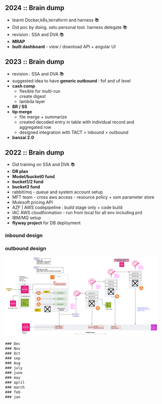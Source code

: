 ## 2024 :: Brain dump
- learnt Docker,k8s,terraform and harness 📚
- Did poc by doing. setu personal tool. harness delegate 📚
- revision : SSA and DVA 📚
- **MRAP** 
- **built dashboard** - view / download  API + angular UI

## 2023 :: Brain dump
- revision : SSA and DVA 📚
- suggested idea to have **generic outbound** : fof and uf level
- **cash comp** 
     - flexible for multi-run 
     - create digest
     - lambda layer
- **BR / SS**
- **tip merge**
    - file merge + summarize
    - created decoded entry in table with individual record and aggregated row
    - designed integration with TACT > inbound > outbound
- **banzai 2.0** 
 
## 2022 :: Brain dump
- Did training on SSA and DVA 📚
- **DR plan**
- **Model/bucket0 fund**
- **bucket1/2 fund**
- **bucket3 fund**
- rabbit/mq - queue and system account setup
- MFT team - cross aws access - resource policy + ssm parameter store
- Mulesoft pricing API
- AZF | AWS codepipeline : build stage only + code build 
- IAC AWS cloudformation - run from local for all env including prd
- IBM/MQ setup
- **flyway project** for DB deployment

### inbound design

### outbound design
![system-2022-design.png](../../draw-io/system-2022-design.png)

```
### Dec
### Nov
### Oct
### sep
### Aug
### july
### june
### may
### april
### march
### feb
### jan
```


